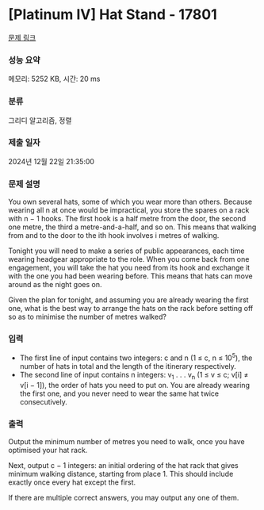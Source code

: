 # [Platinum IV] Hat Stand - 17801 

[문제 링크](https://www.acmicpc.net/problem/17801) 

### 성능 요약

메모리: 5252 KB, 시간: 20 ms

### 분류

그리디 알고리즘, 정렬

### 제출 일자

2024년 12월 22일 21:35:00

### 문제 설명

<p>You own several hats, some of which you wear more than others. Because wearing all n at once would be impractical, you store the spares on a rack with n − 1 hooks. The first hook is a half metre from the door, the second one metre, the third a metre-and-a-half, and so on. This means that walking from and to the door to the ith hook involves i metres of walking.</p>

<p>Tonight you will need to make a series of public appearances, each time wearing headgear appropriate to the role. When you come back from one engagement, you will take the hat you need from its hook and exchange it with the one you had been wearing before. This means that hats can move around as the night goes on.</p>

<p>Given the plan for tonight, and assuming you are already wearing the first one, what is the best way to arrange the hats on the rack before setting off so as to minimise the number of metres walked?</p>

### 입력 

 <ul>
	<li>The first line of input contains two integers: c and n (1 ≤ c, n ≤ 10<sup>5</sup>), the number of hats in total and the length of the itinerary respectively.</li>
	<li>The second line of input contains n integers: v<sub>1</sub> . . . v<sub>n</sub> (1 ≤ v ≤ c; v[i] ≠ v[i − 1]), the order of hats you need to put on. You are already wearing the first one, and you never need to wear the same hat twice consecutively.</li>
</ul>

### 출력 

 <p>Output the minimum number of metres you need to walk, once you have optimised your hat rack.</p>

<p>Next, output c − 1 integers: an initial ordering of the hat rack that gives minimum walking distance, starting from place 1. This should include exactly once every hat except the first.</p>

<p>If there are multiple correct answers, you may output any one of them.</p>

